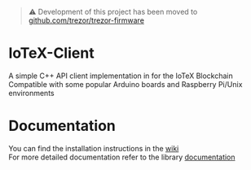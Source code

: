 >:warning: Development of this project has been moved to [github.com/trezor/trezor-firmware](https://github.com/iotexproject/arduino-sdk)

# IoTeX-Client

A simple C++ API client implementation in for the IoTeX Blockchain
Compatible with some popular Arduino boards and Raspberry Pi/Unix environments

# Documentation

You can find the installation instructions in the [wiki](https://github.com/as-iotex/iotex-arduino/wiki/Home)  
For more detailed documentation refer to the library [documentation](https://as-iotex.github.io/iotex-arduino/classiotex_1_1abi_1_1_function_abi.html)
